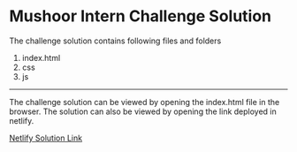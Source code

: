 # Mushoor Intern Challenge Solution

The challenge solution contains following files and folders

1. index.html
2. css
3. js

---

The challenge solution can be viewed by opening the index.html
file in the browser.
The solution can also be viewed by opening the link deployed in netlify.

[Netlify Solution Link](https://mushoorinternchallenge.netlify.app/)
